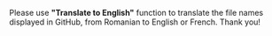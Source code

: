Please use <b>"Translate to English"</b> function to translate the file names displayed in GitHub, from Romanian to English or French. Thank you!
